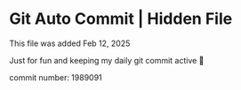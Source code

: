 # Git Auto Commit | Hidden File

This file was added Feb 12, 2025

Just for fun and keeping my daily git commit active 🤪

commit number: 1989091
